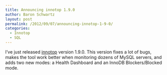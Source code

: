 ```yaml
---
title: Announcing innotop 1.9.0
author: Baron Schwartz
layout: post
permalink: /2012/09/07/announcing-innotop-1-9-0/
categories:
  - Innotop
  - SQL
---
```

I&#8217;ve just released [innotop][1] version 1.9.0. This version fixes a lot of bugs, makes the tool work better when monitoring dozens of MySQL servers, and adds two new modes: a Health Dashboard and an InnoDB Blockers/Blocked mode.

 [1]: http://code.google.com/p/innotop/